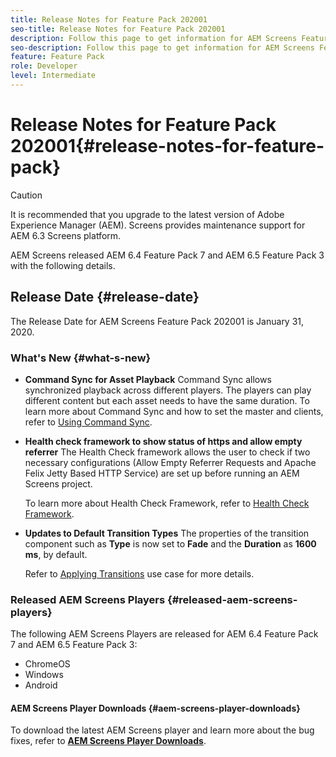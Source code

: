```yaml
---
title: Release Notes for Feature Pack 202001
seo-title: Release Notes for Feature Pack 202001
description: Follow this page to get information for AEM Screens Feature Pack 202001 released on January 31, 2020.
seo-description: Follow this page to get information for AEM Screens Feature Pack 202001 released on January 31, 2020.
feature: Feature Pack
role: Developer
level: Intermediate
---
```


# Release Notes for Feature Pack 202001{#release-notes-for-feature-pack}

>[!CAUTION]
>
>It is recommended that you upgrade to the latest version of Adobe Experience Manager (AEM). Screens provides maintenance support for AEM 6.3 Screens platform.

AEM Screens released AEM 6.4 Feature Pack 7 and AEM 6.5 Feature Pack 3 with the following details.

## Release Date {#release-date}

The Release Date for AEM Screens Feature Pack 202001 is January 31, 2020.

### What's New {#what-s-new}

* **Command Sync for Asset Playback**
Command Sync allows synchronized playback across different players. The players can play different content but each asset needs to have the same duration.
   To learn more about Command Sync and how to set the master and clients, refer to [Using Command Sync](using-command-sync.md).

* **Health check framework to show status of https and allow empty referrer**
The Health Check framework allows the user to check if two necessary configurations (Allow Empty Referrer Requests and Apache Felix Jetty Based HTTP Service) are set up before running an AEM Screens project. 

   To learn more about Health Check Framework, refer to [Health Check Framework](/help/user-guide/configuring-screens-introduction.md#health-check-framework).

* **Updates to Default Transition Types**
The properties of the transition component such as **Type** is now set to **Fade** and the **Duration** as **1600 ms**, by default.

   Refer to [Applying Transitions](/help/user-guide/applying-transitions.md) use case for more details.


### Released AEM Screens Players {#released-aem-screens-players}

The following AEM Screens Players are released for AEM 6.4 Feature Pack 7 and AEM 6.5 Feature Pack 3:

* ChromeOS
* Windows
* Android

#### AEM Screens Player Downloads  {#aem-screens-player-downloads}

To download the latest AEM Screens player and learn more about the bug fixes, refer to [**AEM Screens Player Downloads**](https://download.macromedia.com/screens/).
